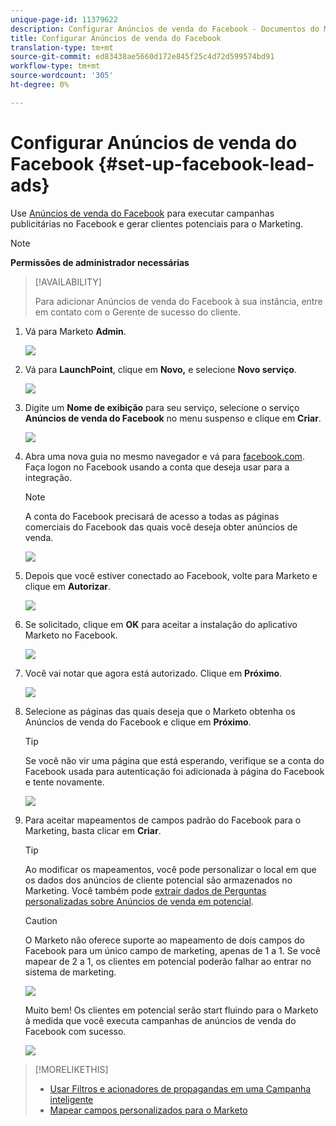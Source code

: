 ```yaml
---
unique-page-id: 11379622
description: Configurar Anúncios de venda do Facebook - Documentos do Marketing - Documentação do produto
title: Configurar Anúncios de venda do Facebook
translation-type: tm+mt
source-git-commit: ed83438ae5660d172e845f25c4d72d599574bd91
workflow-type: tm+mt
source-wordcount: '305'
ht-degree: 0%

---
```



# Configurar Anúncios de venda do Facebook {#set-up-facebook-lead-ads}

Use [Anúncios de venda do Facebook](https://www.facebook.com/business/a/lead-ads) para executar campanhas publicitárias no Facebook e gerar clientes potenciais para o Marketing.

>[!NOTE]
>
>**Permissões de administrador necessárias**

>[!AVAILABILITY]
>
>Para adicionar Anúncios de venda do Facebook à sua instância, entre em contato com o Gerente de sucesso do cliente.

1. Vá para Marketo **Admin**.

   ![](assets/image2016-11-29-10-3a50-3a29.png)

1. Vá para **LaunchPoint**, clique em **Novo,** e selecione **Novo serviço**.

   ![](assets/image2016-11-29-10-3a51-3a11.png)

1. Digite um **Nome de exibição** para seu serviço, selecione o serviço **Anúncios de venda do Facebook** no menu suspenso e clique em **Criar**.

   ![](assets/image2016-11-29-10-3a51-3a47.png)

1. Abra uma nova guia no mesmo navegador e vá para [facebook.com](http://www.facebook.com). Faça logon no Facebook usando a conta que deseja usar para a integração.

   >[!NOTE]
   >
   >A conta do Facebook precisará de acesso a todas as páginas comerciais do Facebook das quais você deseja obter anúncios de venda.

   ![](assets/image2016-11-29-10-3a52-3a29.png)

1. Depois que você estiver conectado ao Facebook, volte para Marketo e clique em **Autorizar**.

   ![](assets/image2016-11-29-10-3a52-3a51.png)

1. Se solicitado, clique em **OK** para aceitar a instalação do aplicativo Marketo no Facebook.

   ![](assets/image2016-11-29-10-3a56-3a3.png)

1. Você vai notar que agora está autorizado. Clique em **Próximo**.

   ![](assets/image2016-11-29-10-3a56-3a28.png)

1. Selecione as páginas das quais deseja que o Marketo obtenha os Anúncios de venda do Facebook e clique em **Próximo**.

   >[!TIP]
   >
   >Se você não vir uma página que está esperando, verifique se a conta do Facebook usada para autenticação foi adicionada à página do Facebook e tente novamente.

   ![](assets/image2016-11-29-10-3a58-3a36.png)

1. Para aceitar mapeamentos de campos padrão do Facebook para o Marketing, basta clicar em **Criar**.

   >[!TIP]
   >
   >Ao modificar os mapeamentos, você pode personalizar o local em que os dados dos anúncios de cliente potencial são armazenados no Marketing. Você também pode [extrair dados de Perguntas personalizadas sobre Anúncios de venda em potencial](/help/marketo/product-docs/demand-generation/facebook/set-up-facebook-lead-ads/map-custom-fields-to-marketo.md).

   >[!CAUTION]
   >
   >O Marketo não oferece suporte ao mapeamento de dois campos do Facebook para um único campo de marketing, apenas de 1 a 1. Se você mapear de 2 a 1, os clientes em potencial poderão falhar ao entrar no sistema de marketing.

   ![](assets/image2016-11-29-11-3a0-3a2.png)

   Muito bem! Os clientes em potencial serão start fluindo para o Marketo à medida que você executa campanhas de anúncios de venda do Facebook com sucesso.

   ![](assets/image2016-11-29-12-3a32-3a54.png)

>[!MORELIKETHIS]
>
>* [Usar Filtros e acionadores de propagandas em uma Campanha inteligente](/help/marketo/product-docs/demand-generation/facebook/use-lead-ads-filters-and-triggers-in-a-smart-campaign.md)
>* [Mapear campos personalizados para o Marketo](/help/marketo/product-docs/demand-generation/facebook/set-up-facebook-lead-ads/map-custom-fields-to-marketo.md)

